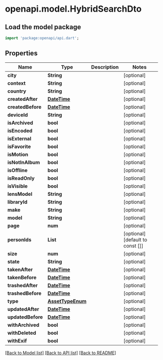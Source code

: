 # openapi.model.HybridSearchDto

## Load the model package
```dart
import 'package:openapi/api.dart';
```

## Properties
Name | Type | Description | Notes
------------ | ------------- | ------------- | -------------
**city** | **String** |  | [optional] 
**context** | **String** |  | [optional] 
**country** | **String** |  | [optional] 
**createdAfter** | [**DateTime**](DateTime.md) |  | [optional] 
**createdBefore** | [**DateTime**](DateTime.md) |  | [optional] 
**deviceId** | **String** |  | [optional] 
**isArchived** | **bool** |  | [optional] 
**isEncoded** | **bool** |  | [optional] 
**isExternal** | **bool** |  | [optional] 
**isFavorite** | **bool** |  | [optional] 
**isMotion** | **bool** |  | [optional] 
**isNotInAlbum** | **bool** |  | [optional] 
**isOffline** | **bool** |  | [optional] 
**isReadOnly** | **bool** |  | [optional] 
**isVisible** | **bool** |  | [optional] 
**lensModel** | **String** |  | [optional] 
**libraryId** | **String** |  | [optional] 
**make** | **String** |  | [optional] 
**model** | **String** |  | [optional] 
**page** | **num** |  | [optional] 
**personIds** | **List<String>** |  | [optional] [default to const []]
**size** | **num** |  | [optional] 
**state** | **String** |  | [optional] 
**takenAfter** | [**DateTime**](DateTime.md) |  | [optional] 
**takenBefore** | [**DateTime**](DateTime.md) |  | [optional] 
**trashedAfter** | [**DateTime**](DateTime.md) |  | [optional] 
**trashedBefore** | [**DateTime**](DateTime.md) |  | [optional] 
**type** | [**AssetTypeEnum**](AssetTypeEnum.md) |  | [optional] 
**updatedAfter** | [**DateTime**](DateTime.md) |  | [optional] 
**updatedBefore** | [**DateTime**](DateTime.md) |  | [optional] 
**withArchived** | **bool** |  | [optional] 
**withDeleted** | **bool** |  | [optional] 
**withExif** | **bool** |  | [optional] 

[[Back to Model list]](../README.md#documentation-for-models) [[Back to API list]](../README.md#documentation-for-api-endpoints) [[Back to README]](../README.md)


